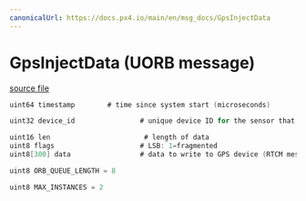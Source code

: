 ```yaml
---
canonicalUrl: https://docs.px4.io/main/en/msg_docs/GpsInjectData
---
```


# GpsInjectData (UORB message)



[source file](https://github.com/PX4/PX4-Autopilot/blob/release/1.14/msg/GpsInjectData.msg)

```c
uint64 timestamp		# time since system start (microseconds)

uint32 device_id                # unique device ID for the sensor that does not change between power cycles

uint16 len                       # length of data
uint8 flags                     # LSB: 1=fragmented
uint8[300] data                 # data to write to GPS device (RTCM message)

uint8 ORB_QUEUE_LENGTH = 8

uint8 MAX_INSTANCES = 2

```
